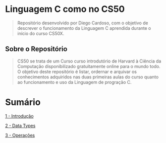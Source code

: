 # Linguagem C como no CS50
> Repositório desenvolvido por Diego Cardoso, com o objetivo de descrever o funcionamento da Linguagem C aprendida durante o início do curso CS50X.

## Sobre o Repositório
> CS50 se trata de um Curso curso introdutório de Harvard à Ciência da Computação disponibilizado gratuitamente online para o mundo todo.
> O objetivo deste repositório é listar, ordernar e arquivar os conhecimentos adquiridos nas duas primeiras aulas do curso quanto ao funcionamento e uso da Linguagem de progração C.

# Sumário

[1 - Introdução](https://github.com/diegoenriquecardoso/c-language-in-cs50/blob/main/content/Introdução.md)

[2 - Data Types](https://github.com/diegoenriquecardoso/c-language-in-cs50/blob/main/content/datatypes.md)

[3 - Operações](https://github.com/diegoenriquecardoso/c-language-in-cs50/blob/main/content/operacoes.md)
